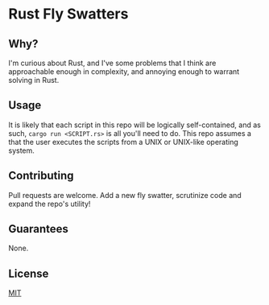 # Rust Fly Swatters

## Why?

I'm curious about Rust, and I've some problems that I think are approachable enough in complexity, and annoying enough to warrant solving in Rust.


## Usage

It is likely that each script in this repo will be logically self-contained, and as such, `cargo run <SCRIPT.rs>` is all you'll need to do. This repo assumes a that the user executes the scripts from a UNIX or UNIX-like operating system.


## Contributing

Pull requests are welcome. Add a new fly swatter, scrutinize code and expand the repo's utility!

## Guarantees
None.

## License

[MIT](https://choosealicense.com/licenses/mit/)

